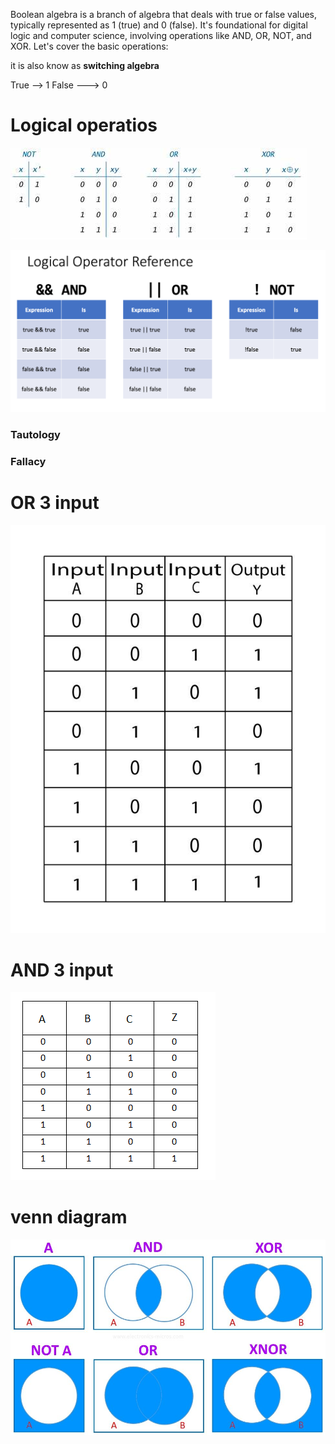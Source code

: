 Boolean algebra is a branch of algebra that deals with true or false values, typically represented as 1 (true) and 0 (false). It's foundational for digital logic and computer science, involving operations like AND, OR, NOT, and XOR. Let's cover the basic operations:

it is also know as <b>switching algebra</b>

True -->   1
False ---> 0

# Logical operatios

![alt text](image-1.png)

![alt text](image.png)


### Tautology 
### Fallacy 

# OR 3 input
![alt text](image-3.png)
# AND 3 input
![alt text](image-2.png)
# venn diagram

![alt text](image-4.png)

